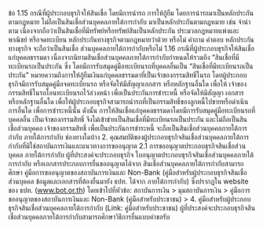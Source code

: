 ข้อ
1.15 กรณีที่ผู้ประกอบธุรกิจให้สินเชื่อ โดยมีการนำรถ การให้กู้ยืม โดยการนำรถมาเป็นหลักประกันตามกฎหมาย ไม่ถือเป็นสินเชื่อส่วนบุคคลภายใต้การกำกับ
มาเป็นหลักประกันตามกฎหมาย เช่น จำนำตาม เนื่องจากถือว่าเป็นสินเชื่อที่มีทรัพย์หรือทรัพย์สินเป็นหลักประกัน
ประมวลกฎหมายแพ่งและพาณิชย์ หรือจดทะเบียน
หลักประกันทางธุรกิจตามกฎหมายว่าด้วย
หรือไม่
คำถาม
คำตอบ
หลักประกันทางธุรกิจ จะถือว่าเป็นสินเชื่อ
ส่วนบุคคลภายใต้การกำกับหรือไม่
1.16 กรณีที่ผู้ประกอบธุรกิจให้สินเชื่อแก่บุคคลธรรมดา
เนื่องจากนิยามสินเชื่อส่วนบุคคลภายใต้การกำกับกำหนดให้รวมถึง “สินเชื่อที่มีทะเบียนรถเป็นประกัน ซึ่ง
โดยมีการรับสมุดคู่มือทะเบียนรถที่บุคคลอื่นเป็น “สินเชื่อที่มีทะเบียนรถเป็นประกัน” หมายความถึงการให้กู้ยืมเงินแก่บุคคลธรรมดาที่เป็นเจ้าของกรรมสิทธิ์ในรถ
โดยผู้ประกอบธุรกิจมีการรับสมุดคู่มือจดทะเบียนรถ หรือจัดให้มีสัญญาเอกสาร หรือหลักฐานอื่นใด เพื่อให้
เจ้าของกรรมสิทธิ์ในรถโอนทะเบียนรถไว้ล่วงหน้า เพื่อเป็นประกันการชำระหนี้ หรือจัดให้มีสัญญา เอกสาร
หรือหลักฐานอื่นใด เพื่อให้ผู้ประกอบธุรกิจสามารถนำรถที่เป็นกรรมสิทธิ์ของลูกหนี้ไปขายหรือดำเนินการอื่นใด
เพื่อการชำระหนี้นั้น ดังนั้น การให้สินเชื่อแก่บุคคลธรรมดาโดยมีการรับสมุดคู่มือทะเบียนรถที่บุคคลอื่น
เป็นเจ้าของกรรมสิทธิ์ จึงไม่เข้าข่ายเป็นสินเชื่อที่มีทะเบียนรถเป็นประกัน และไม่ถือเป็นสินเชื่อส่วนบุคคล
เจ้าของกรรมสิทธิ์ เพื่อเป็นประกันการชำระหนี้
จะถือเป็นสินเชื่อส่วนบุคคลภายใต้การกำกับ
ภายใต้การกำกับ
ช่องทางใดบ้าง
2. คุณสมบัติของผู้ประกอบธุรกิจสินเชื่อส่วนบุคคลภายใต้การกำกับที่มิใช่สถาบันการเงินและแนวทางการขออนุญาต
2.1 การขออนุญาตประกอบธุรกิจสินเชื่อส่วนบุคคล
ภายใต้การกำกับ ผู้ที่ประสงค์จะประกอบธุรกิจ ใบอนุญาตประกอบธุรกิจสินเชื่อส่วนบุคคลภายใต้การกำกับ หรือเอกสารประกอบการยื่นขออนุญาตได้จาก
สินเชื่อส่วนบุคคลภายใต้การกำกับสามารถศึกษา คู่มือการขออนุญาตของสถาบันการเงินและ Non-Bank (คู่มือสำหรับผู้ประกอบธุรกิจสินเชื่อส่วนบุคคล
ข้อมูลและเอกสารที่ต้องยื่นมายัง ธปท. ได้จาก ภายใต้การกำกับ) ซึ่งปรากฏใน website ของ ธปท. (www.bot.or.th) โดยเข้าไปที่หัวข้อ: สถาบันการเงิน >
มุมสถาบันการเงิน > คู่มือการขออนุญาตของสถาบันการเงินและ Non-Bank (คู่มือสำหรับประชาชน) >
4. คู่มือสำหรับผู้ประกอบธุรกิจสินเชื่อส่วนบุคคลภายใต้การกำกับ
(Link: คู่มือสําหรับประชาชน)
ผู้ที่ประสงค์จะประกอบธุรกิจสินเชื่อส่วนบุคคลภายใต้การกํากับสามารถศึกษาวิธีการยื่นแบบคําขอรับ
